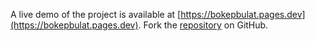 A live demo of the project is available at [https://bokepbulat.pages.dev](https://bokepbulat.pages.dev).
Fork the [repository](https://github.com/keysorbawah/viralngewe) on GitHub.